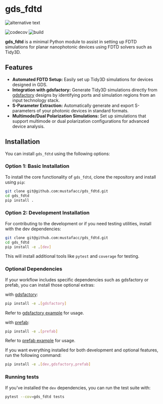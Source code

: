 # gds_fdtd

![alternative text](/docs/banner.png)

![codecov](https://codecov.io/gh/mustafacc/gds_fdtd/branch/main/graph/badge.svg)
![build](https://github.com/mustafacc/gds_fdtd/actions/workflows/main.yml/badge.svg)

**gds_fdtd** is a minimal Python module to assist in setting up FDTD simulations for planar nanophotonic devices using FDTD solvers such as Tidy3D.

## Features

- **Automated FDTD Setup:** Easily set up Tidy3D simulations for devices designed in GDS.
- **Integration with gdsfactory:** Generate Tidy3D simulations directly from [gdsfactory](https://github.com/gdsfactory/gdsfactory) designs by identifying ports and simulation regions from an input technology stack.
- **S-Parameter Extraction:** Automatically generate and export S-parameters of your photonic devices in standard formats.
- **Multimode/Dual Polarization Simulations:** Set up simulations that support multimode or dual polarization configurations for advanced device analysis.

## Installation

You can install `gds_fdtd` using the following options:

### Option 1: Basic Installation

To install the core functionality of `gds_fdtd`, clone the repository and install using `pip`:

```bash
git clone git@github.com:mustafacc/gds_fdtd.git
cd gds_fdtd
pip install .
```

### Option 2: Development Installation

For contributing to the development or if you need testing utilities, install with the dev dependencies:

```bash
git clone git@github.com:mustafacc/gds_fdtd.git
cd gds_fdtd
pip install -e .[dev]
```

This will install additional tools like `pytest` and `coverage` for testing.

### Optional Dependencies

If your workflow includes specific dependencies such as gdsfactory or prefab, you can install those optional extras:

with [gdsfactory](https://github.com/gdsfactory/gdsfactory):

```bash
pip install -e .[gdsfactory]
```

Refer to [gdsfactory example](/examples/06_gdsfactory/06a_gf_bend.py) for usage.

with [prefab](https://github.com/PreFab-Photonics/PreFab):

```bash
pip install -e .[prefab]
```

Refer to [prefab example](/examples/08_prefab/08a_bragg_prefab.py) for usage.

If you want everything installed for both development and optional features, run the following command:

```bash
pip install -e .[dev,gdsfactory,prefab]
```


### Running tests

If you've installed the `dev` dependencies, you can run the test suite with:

```bash
pytest --cov=gds_fdtd tests
```
